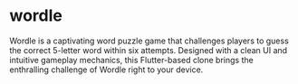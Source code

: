 # wordle
Wordle is a captivating word puzzle game that challenges players to guess the correct 5-letter word within six attempts. Designed with a clean UI and intuitive gameplay mechanics, this Flutter-based clone brings the enthralling challenge of Wordle right to your device.
